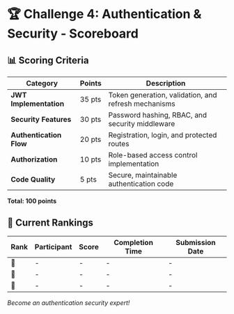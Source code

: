 # 🏆 Challenge 4: Authentication & Security - Scoreboard

## 📊 **Scoring Criteria**

| Category | Points | Description |
|----------|---------|-------------|
| **JWT Implementation** | 35 pts | Token generation, validation, and refresh mechanisms |
| **Security Features** | 30 pts | Password hashing, RBAC, and security middleware |
| **Authentication Flow** | 20 pts | Registration, login, and protected routes |
| **Authorization** | 10 pts | Role-based access control implementation |
| **Code Quality** | 5 pts | Secure, maintainable authentication code |

**Total: 100 points**

## 🏅 **Current Rankings**

| Rank | Participant | Score | Completion Time | Submission Date |
|------|-------------|-------|----------------|-----------------|
| 🥇 | - | - | - | - |
| 🥈 | - | - | - | - |
| 🥉 | - | - | - | - |

*Become an authentication security expert!*

